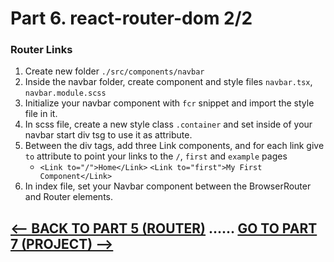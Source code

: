 <h1>Part 6. react-router-dom 2/2</h1>
<h3>Router Links</h3>

1. Create new folder `./src/components/navbar`
2. Inside the navbar folder, create component and style files `navbar.tsx`, `navbar.module.scss`
3. Initialize your navbar component with `fcr` snippet and import the style file in it.
4. In scss file, create a new style class `.container` and set inside of your navbar start div tsg to use it as attribute.
5. Between the div tags, add three Link components, and for each link give `to` attribute to point your links to the `/`, `first` and `example` pages
    * `<Link to="/">Home</Link>` `<Link to="first">My First Component</Link>`
6. In index file, set your Navbar component between the BrowserRouter and Router elements.

## [<-- BACK TO PART 5 (ROUTER)](portfolioproject/router) ...... [GO TO PART 7 (PROJECT) -->](portfolioproject/portfolio)
